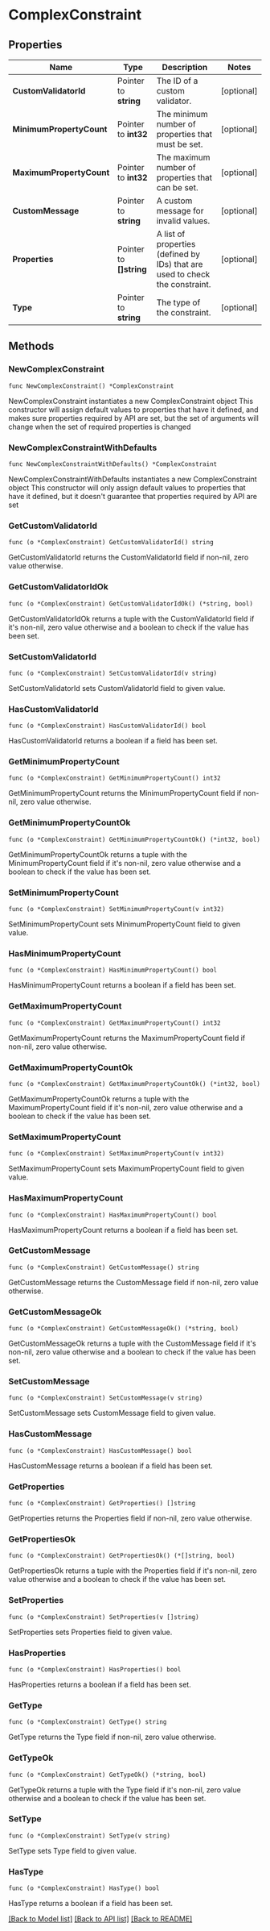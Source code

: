 # ComplexConstraint

## Properties

Name | Type | Description | Notes
------------ | ------------- | ------------- | -------------
**CustomValidatorId** | Pointer to **string** | The ID of a custom validator. | [optional] 
**MinimumPropertyCount** | Pointer to **int32** | The minimum number of properties that must be set. | [optional] 
**MaximumPropertyCount** | Pointer to **int32** | The maximum number of properties that can be set. | [optional] 
**CustomMessage** | Pointer to **string** | A custom message for invalid values. | [optional] 
**Properties** | Pointer to **[]string** | A list of properties (defined by IDs) that are used to check the constraint. | [optional] 
**Type** | Pointer to **string** | The type of the constraint. | [optional] 

## Methods

### NewComplexConstraint

`func NewComplexConstraint() *ComplexConstraint`

NewComplexConstraint instantiates a new ComplexConstraint object
This constructor will assign default values to properties that have it defined,
and makes sure properties required by API are set, but the set of arguments
will change when the set of required properties is changed

### NewComplexConstraintWithDefaults

`func NewComplexConstraintWithDefaults() *ComplexConstraint`

NewComplexConstraintWithDefaults instantiates a new ComplexConstraint object
This constructor will only assign default values to properties that have it defined,
but it doesn't guarantee that properties required by API are set

### GetCustomValidatorId

`func (o *ComplexConstraint) GetCustomValidatorId() string`

GetCustomValidatorId returns the CustomValidatorId field if non-nil, zero value otherwise.

### GetCustomValidatorIdOk

`func (o *ComplexConstraint) GetCustomValidatorIdOk() (*string, bool)`

GetCustomValidatorIdOk returns a tuple with the CustomValidatorId field if it's non-nil, zero value otherwise
and a boolean to check if the value has been set.

### SetCustomValidatorId

`func (o *ComplexConstraint) SetCustomValidatorId(v string)`

SetCustomValidatorId sets CustomValidatorId field to given value.

### HasCustomValidatorId

`func (o *ComplexConstraint) HasCustomValidatorId() bool`

HasCustomValidatorId returns a boolean if a field has been set.

### GetMinimumPropertyCount

`func (o *ComplexConstraint) GetMinimumPropertyCount() int32`

GetMinimumPropertyCount returns the MinimumPropertyCount field if non-nil, zero value otherwise.

### GetMinimumPropertyCountOk

`func (o *ComplexConstraint) GetMinimumPropertyCountOk() (*int32, bool)`

GetMinimumPropertyCountOk returns a tuple with the MinimumPropertyCount field if it's non-nil, zero value otherwise
and a boolean to check if the value has been set.

### SetMinimumPropertyCount

`func (o *ComplexConstraint) SetMinimumPropertyCount(v int32)`

SetMinimumPropertyCount sets MinimumPropertyCount field to given value.

### HasMinimumPropertyCount

`func (o *ComplexConstraint) HasMinimumPropertyCount() bool`

HasMinimumPropertyCount returns a boolean if a field has been set.

### GetMaximumPropertyCount

`func (o *ComplexConstraint) GetMaximumPropertyCount() int32`

GetMaximumPropertyCount returns the MaximumPropertyCount field if non-nil, zero value otherwise.

### GetMaximumPropertyCountOk

`func (o *ComplexConstraint) GetMaximumPropertyCountOk() (*int32, bool)`

GetMaximumPropertyCountOk returns a tuple with the MaximumPropertyCount field if it's non-nil, zero value otherwise
and a boolean to check if the value has been set.

### SetMaximumPropertyCount

`func (o *ComplexConstraint) SetMaximumPropertyCount(v int32)`

SetMaximumPropertyCount sets MaximumPropertyCount field to given value.

### HasMaximumPropertyCount

`func (o *ComplexConstraint) HasMaximumPropertyCount() bool`

HasMaximumPropertyCount returns a boolean if a field has been set.

### GetCustomMessage

`func (o *ComplexConstraint) GetCustomMessage() string`

GetCustomMessage returns the CustomMessage field if non-nil, zero value otherwise.

### GetCustomMessageOk

`func (o *ComplexConstraint) GetCustomMessageOk() (*string, bool)`

GetCustomMessageOk returns a tuple with the CustomMessage field if it's non-nil, zero value otherwise
and a boolean to check if the value has been set.

### SetCustomMessage

`func (o *ComplexConstraint) SetCustomMessage(v string)`

SetCustomMessage sets CustomMessage field to given value.

### HasCustomMessage

`func (o *ComplexConstraint) HasCustomMessage() bool`

HasCustomMessage returns a boolean if a field has been set.

### GetProperties

`func (o *ComplexConstraint) GetProperties() []string`

GetProperties returns the Properties field if non-nil, zero value otherwise.

### GetPropertiesOk

`func (o *ComplexConstraint) GetPropertiesOk() (*[]string, bool)`

GetPropertiesOk returns a tuple with the Properties field if it's non-nil, zero value otherwise
and a boolean to check if the value has been set.

### SetProperties

`func (o *ComplexConstraint) SetProperties(v []string)`

SetProperties sets Properties field to given value.

### HasProperties

`func (o *ComplexConstraint) HasProperties() bool`

HasProperties returns a boolean if a field has been set.

### GetType

`func (o *ComplexConstraint) GetType() string`

GetType returns the Type field if non-nil, zero value otherwise.

### GetTypeOk

`func (o *ComplexConstraint) GetTypeOk() (*string, bool)`

GetTypeOk returns a tuple with the Type field if it's non-nil, zero value otherwise
and a boolean to check if the value has been set.

### SetType

`func (o *ComplexConstraint) SetType(v string)`

SetType sets Type field to given value.

### HasType

`func (o *ComplexConstraint) HasType() bool`

HasType returns a boolean if a field has been set.


[[Back to Model list]](../README.md#documentation-for-models) [[Back to API list]](../README.md#documentation-for-api-endpoints) [[Back to README]](../README.md)


